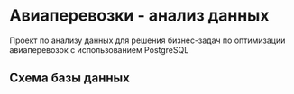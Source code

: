 # Авиаперевозки - анализ данных
Проект по анализу данных для решения бизнес-задач по оптимизации авиаперевозок с использованием PostgreSQL
## Схема базы данных
